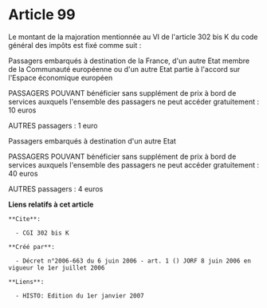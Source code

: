 # Article 99

Le montant de la majoration mentionnée au VI de l'article 302 bis K du code général des impôts est fixé comme suit :

Passagers embarqués à destination de la France, d'un autre Etat membre de la Communauté européenne ou d'un autre Etat partie
à l'accord sur l'Espace économique européen

PASSAGERS POUVANT bénéficier sans supplément de prix à bord de services auxquels l'ensemble des passagers ne peut accéder
gratuitement : 10 euros

AUTRES passagers : 1 euro

Passagers embarqués à destination d'un autre Etat

PASSAGERS POUVANT bénéficier sans supplément de prix à bord de services auxquels l'ensemble des passagers ne peut accéder
gratuitement : 40 euros

AUTRES passagers : 4 euros

**Liens relatifs à cet article**

	**Cite**:

	  - CGI 302 bis K

	**Créé par**:

	  - Décret n°2006-663 du 6 juin 2006 - art. 1 () JORF 8 juin 2006 en vigueur le 1er juillet 2006

	**Liens**:

	  - HISTO: Edition du 1er janvier 2007

